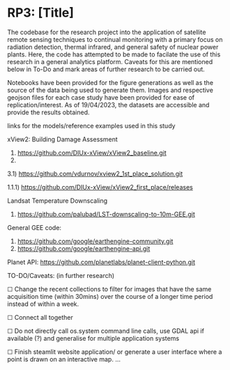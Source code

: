 # RP3: [Title]

The codebase for the research project into the application of satellite remote sensing techniques to continual monitoring with a primary focus on radiation detection, thermal infrared, and general safety of nuclear power plants. Here, the code has attempted to be made to facilate the use of this research in a general analytics platform. Caveats for this are mentioned below in To-Do and mark areas of further research to be carried out.

Notebooks have been provided for the figure generations as well as the source of the data being used to generate them. Images and respective geojson files for each case study have been provided for ease of replication/interest. As of 19/04/2023, the datasets are accessible and provide the results obtained.

links for the models/reference examples used in this study

xView2: Building Damage Assessment
1) https://github.com/DIUx-xView/xView2_baseline.git   
2)                   
3.1) https://github.com/vdurnov/xview2_1st_place_solution.git

1.1.1) https://github.com/DIUx-xView/xView2_first_place/releases

Landsat Temperature Downscaling
1) https://github.com/palubad/LST-downscaling-to-10m-GEE.git

General GEE code:
1) https://github.com/google/earthengine-community.git
2) https://github.com/google/earthengine-api.git

Planet API:
https://github.com/planetlabs/planet-client-python.git


TO-DO/Caveats: (in further research)

☐ Change the recent collections to filter for images that have the same acquisition time (within 30mins) over the course of a longer time period instead of within a week. 

☐ Connect all together

☐ Do not directly call os.system command line calls, use GDAL api if available (?) and generalise for multiple application systems

☐ Finish steamlit website application/ or generate a user interface where a point is drawn on an interactive map.
...
